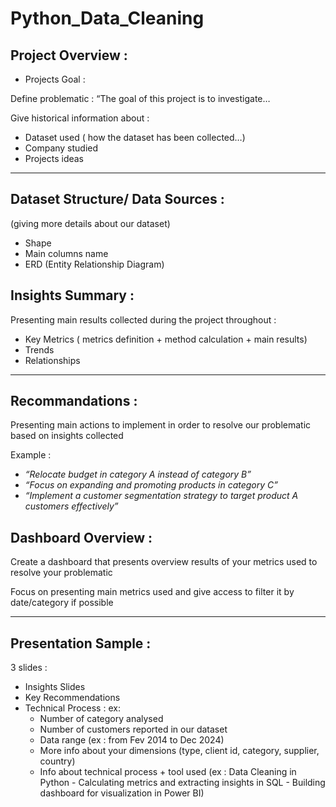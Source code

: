 # Python_Data_Cleaning

## **Project Overview :**

- Projects Goal :

Define problematic : “The goal of this project is to investigate…

Give historical information about :

- Dataset used ( how the dataset has been collected…)
- Company studied
- Projects ideas

---

## **Dataset Structure/ Data Sources :**

(giving more details about our dataset)

- Shape
- Main columns name
- ERD (Entity Relationship Diagram)

## **Insights Summary** :

Presenting main results collected during the project throughout :

- Key Metrics ( metrics definition + method calculation + main results)
- Trends
- Relationships

---

## **Recommandations** :

Presenting main actions to implement in order to resolve our problematic based on insights collected

Example :

- *“Relocate budget in category A instead of category B”*
- *“Focus on expanding and promoting products in category C”*
- *“Implement a customer segmentation strategy to target product A customers effectively”*

## **Dashboard Overview :**

Create a dashboard that presents overview results of your metrics used to resolve your problematic

Focus on presenting main metrics used and give access to filter it by date/category if possible

---

## **Presentation Sample :**

3 slides :

- Insights Slides
- Key Recommendations
- Technical Process : ex:
    - Number of category analysed
    - Number of customers reported in our dataset
    - Data range (ex : from Fev 2014 to Dec 2024)
    - More info about your dimensions (type, client id, category, supplier, country)
    - Info about technical process + tool used (ex : Data Cleaning in Python - Calculating metrics and extracting insights in SQL - Building dashboard for visualization in Power BI)
